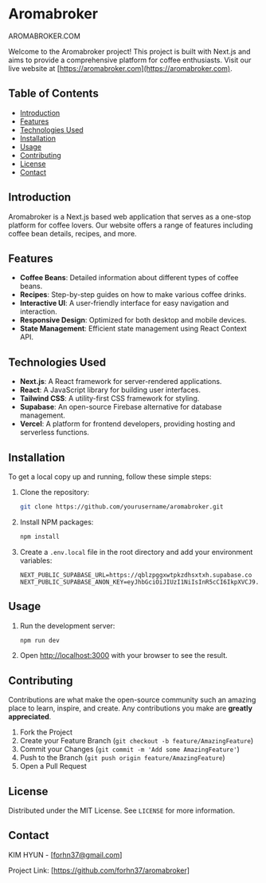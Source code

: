 # Aromabroker
AROMABROKER.COM

Welcome to the Aromabroker project! This project is built with Next.js and aims to provide a comprehensive platform for coffee enthusiasts. Visit our live website at [https://aromabroker.com](https://aromabroker.com).

## Table of Contents

- [Introduction](#introduction)
- [Features](#features)
- [Technologies Used](#technologies-used)
- [Installation](#installation)
- [Usage](#usage)
- [Contributing](#contributing)
- [License](#license)
- [Contact](#contact)

## Introduction

Aromabroker is a Next.js based web application that serves as a one-stop platform for coffee lovers. Our website offers a range of features including coffee bean details, recipes, and more.

## Features

- **Coffee Beans**: Detailed information about different types of coffee beans.
- **Recipes**: Step-by-step guides on how to make various coffee drinks.
- **Interactive UI**: A user-friendly interface for easy navigation and interaction.
- **Responsive Design**: Optimized for both desktop and mobile devices.
- **State Management**: Efficient state management using React Context API.

## Technologies Used

- **Next.js**: A React framework for server-rendered applications.
- **React**: A JavaScript library for building user interfaces.
- **Tailwind CSS**: A utility-first CSS framework for styling.
- **Supabase**: An open-source Firebase alternative for database management.
- **Vercel**: A platform for frontend developers, providing hosting and serverless functions.

## Installation

To get a local copy up and running, follow these simple steps:

1. Clone the repository:
    ```sh
    git clone https://github.com/yourusername/aromabroker.git
    ```
2. Install NPM packages:
    ```sh
    npm install
    ```
3. Create a `.env.local` file in the root directory and add your environment variables:
    ```env
    NEXT_PUBLIC_SUPABASE_URL=https://qblzpggxwtpkzdhsxtxh.supabase.co
    NEXT_PUBLIC_SUPABASE_ANON_KEY=eyJhbGciOiJIUzI1NiIsInR5cCI6IkpXVCJ9.eyJpc3MiOiJzdXBhYmFzZSIsInJlZiI6InFibHpwZ2d4d3Rwa3pkaHN4dHhoIiwicm9sZSI6ImFub24iLCJpYXQiOjE3MTgxNzg5NTksImV4cCI6MjAzMzc1NDk1OX0.zthnqC1HBQrijdyYHgArn3530SERguIUXL2GqTS6g3A
    ```

## Usage

1. Run the development server:
    ```sh
    npm run dev
    ```
2. Open [http://localhost:3000](http://localhost:3000) with your browser to see the result.

## Contributing

Contributions are what make the open-source community such an amazing place to learn, inspire, and create. Any contributions you make are **greatly appreciated**.

1. Fork the Project
2. Create your Feature Branch (`git checkout -b feature/AmazingFeature`)
3. Commit your Changes (`git commit -m 'Add some AmazingFeature'`)
4. Push to the Branch (`git push origin feature/AmazingFeature`)
5. Open a Pull Request

## License

Distributed under the MIT License. See `LICENSE` for more information.

## Contact

KIM HYUN - [forhn37@gmail.com]

Project Link: [https://github.com/forhn37/aromabroker]
